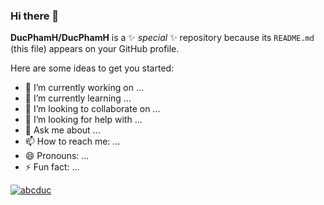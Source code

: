 ### Hi there 👋


**DucPhamH/DucPhamH** is a ✨ _special_ ✨ repository because its `README.md` (this file) appears on your GitHub profile.

Here are some ideas to get you started:

- 🔭 I’m currently working on ...
- 🌱 I’m currently learning ...
- 👯 I’m looking to collaborate on ...
- 🤔 I’m looking for help with ...
- 💬 Ask me about ...
- 📫 How to reach me: ...
- 😄 Pronouns: ...
- ⚡ Fun fact: ...


[![abcduc](https://github-readme-stats.vercel.app/api?username=DucPhamH)](https://github.com/anuraghazra/github-readme-stats)
